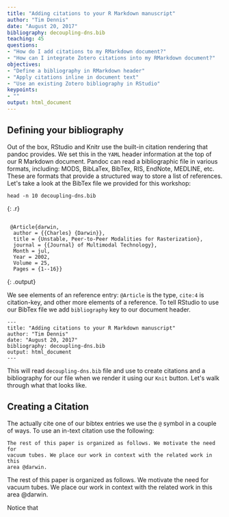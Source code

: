 ```yaml
---
title: "Adding citations to your R Markdown manuscript"
author: "Tim Dennis"
date: "August 20, 2017"
bibliography: decoupling-dns.bib
teaching: 45
questions:
- "How do I add citations to my RMarkdown document?"
- "How can I integrate Zotero citations into my RMarkdown document?"
objectives:
- "Define a bibliography in RMarkdown header"
- "Apply citations inline in document text"
- "Use an existing Zotero bibliography in RStudio"
keypoints:
- ""
output: html_document
---
```





## Defining your bibliography

Out of the box, RStudio and Knitr use the built-in citation rendering that pandoc provides. We set this in the `YAML` header information at the top of our R Markdown document. Pandoc can read a bibliographic file in various formats, including: MODS, BibLaTex, BibTex, RIS, EndNote, MEDLINE, etc. These are formats that provide a structured way to store a list of references. Let's take a look at the BibTex file we provided for this workshop:


~~~
head -n 10 decoupling-dns.bib
~~~
{: .r}




~~~

 @Article{darwin,
  author = {{Charles} {Darwin}},
  title = {Unstable, Peer-to-Peer Modalities for Rasterization},
  journal = {{Journal} of Multimodal Technology},
  Month = jul,
  Year = 2002,
  Volume = 25,
  Pages = {1--16}}
~~~
{: .output}

We see elements of an reference entry: `@Article` is the type, `cite:4` is citation-key, and other more elements of a reference. To tell RStudio to use our BibTex file we add `bibliography` key to our document header. 

```
---
title: "Adding citations to your R Markdown manuscript"
author: "Tim Dennis"
date: "August 20, 2017"
bibliography: decoupling-dns.bib
output: html_document
---
```

This will read `decoupling-dns.bib` file and use to create citations and a bibliography for our file when we render it using our `Knit` button. Let's walk through what that looks like. 

## Creating a Citation

The actually cite one of our bibtex entries we use the `@` symbol in a couple of ways.  To use an in-text citation use the following: 

```
The rest of this paper is organized as follows. We motivate the need for
vacuum tubes. We place our work in context with the related work in this
area @darwin.
```

The rest of this paper is organized as follows. We motivate the need for
vacuum tubes. We place our work in context with the related work in this
area @darwin.


Notice that 
